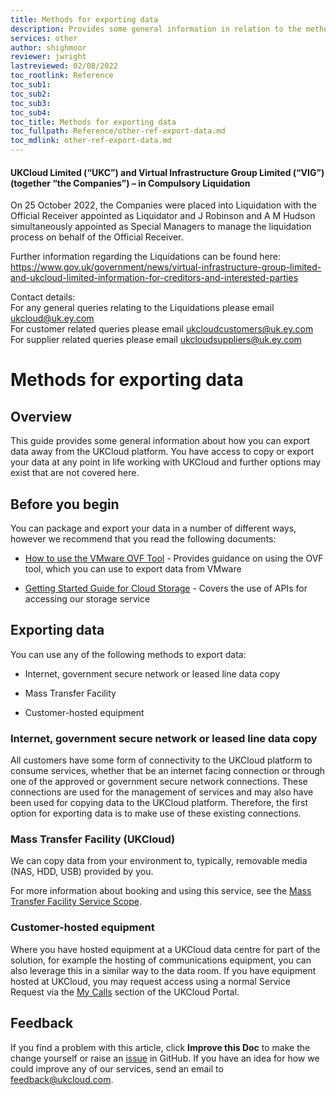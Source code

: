 ```yaml
---
title: Methods for exporting data
description: Provides some general information in relation to the methods available to customers to export data away from UKCloud when needed
services: other
author: shighmoor
reviewer: jwright
lastreviewed: 02/08/2022
toc_rootlink: Reference
toc_sub1: 
toc_sub2:
toc_sub3:
toc_sub4:
toc_title: Methods for exporting data
toc_fullpath: Reference/other-ref-export-data.md
toc_mdlink: other-ref-export-data.md
---
```


#### UKCloud Limited (“UKC”) and Virtual Infrastructure Group Limited (“VIG”) (together “the Companies”) – in Compulsory Liquidation

On 25 October 2022, the Companies were placed into Liquidation with the Official Receiver appointed as Liquidator and J Robinson and A M Hudson simultaneously appointed as Special Managers to manage the liquidation process on behalf of the Official Receiver.

Further information regarding the Liquidations can be found here: <https://www.gov.uk/government/news/virtual-infrastructure-group-limited-and-ukcloud-limited-information-for-creditors-and-interested-parties>

Contact details:<br>
For any general queries relating to the Liquidations please email <ukcloud@uk.ey.com><br>
For customer related queries please email <ukcloudcustomers@uk.ey.com><br>
For supplier related queries please email <ukcloudsuppliers@uk.ey.com>

# Methods for exporting data

## Overview

This guide provides some general information about how you can export data away from the UKCloud platform. You have access to copy or export your data at any point in life working with UKCloud and further options may exist that are not covered here.

## Before you begin

You can package and export your data in a number of different ways, however we recommend that you read the following documents:

- [How to use the VMware OVF Tool](../vmware/vmw-how-use-ovf-tool.md) - Provides guidance on using the OVF tool, which you can use to export data from VMware

- [Getting Started Guide for Cloud Storage](../cloud-storage/cs-gs.md) - Covers the use of APIs for accessing our storage service

## Exporting data

You can use any of the following methods to export data:

- Internet, government secure network or leased line data copy

- Mass Transfer Facility

- Customer-hosted equipment

### Internet, government secure network or leased line data copy

All customers have some form of connectivity to the UKCloud platform to consume services, whether that be an internet facing connection or through one of the approved or government secure network connections. These connections are used for the management of services and may also have been used for copying data to the UKCloud platform. Therefore, the first option for exporting data is to make use of these existing connections.

### Mass Transfer Facility (UKCloud)

We can copy data from your environment to, typically, removable media (NAS, HDD, USB) provided by you.

For more information about booking and using this service, see the [Mass Transfer Facility Service Scope](../enablement/enbl-sco-mtf-nas.md).

### Customer-hosted equipment

Where you have hosted equipment at a UKCloud data centre for part of the solution, for example the hosting of communications equipment, you can also leverage this in a similar way to the data room. If you have equipment hosted at UKCloud, you may request access using a normal Service Request via the [My Calls](https://portal.skyscapecloud.com/support/ivanti) section of the UKCloud Portal.

## Feedback

If you find a problem with this article, click **Improve this Doc** to make the change yourself or raise an [issue](https://github.com/UKCloud/documentation/issues) in GitHub. If you have an idea for how we could improve any of our services, send an email to <feedback@ukcloud.com>.
